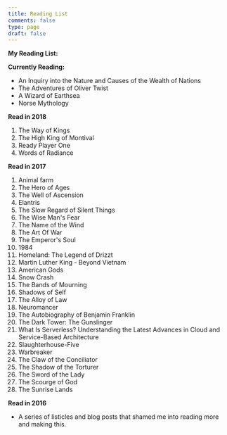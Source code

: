 ```yaml
---
title: Reading List
comments: false
type: page
draft: false
---
```


**My Reading List:**

**Currently Reading:**

- An Inquiry into the Nature and Causes of the Wealth of Nations
- The Adventures of Oliver Twist
- A Wizard of Earthsea
- Norse Mythology

**Read in 2018**

1. The Way of Kings
2. The High King of Montival
3. Ready Player One
4. Words of Radiance 

**Read in 2017**

1. Animal farm
2. The Hero of Ages
3. The Well of Ascension
5. Elantris
6. The Slow Regard of Silent Things
7. The Wise Man's Fear
8. The Name of the Wind
9. The Art Of War
10. The Emperor's Soul
11. 1984
12. Homeland: The Legend of Drizzt
13. Martin Luther King - Beyond Vietnam
14. American Gods
15. Snow Crash
16. The Bands of Mourning
17. Shadows of Self
18. The Alloy of Law
19. Neuromancer
20. The Autobiography of Benjamin Franklin
21. The Dark Tower: The Gunslinger
22. What Is Serverless? Understanding the Latest Advances in Cloud and Service-Based Architecture
23. Slaughterhouse-Five
24. Warbreaker
25. The Claw of the Conciliator
26. The Shadow of the Torturer
27. The Sword of the Lady
28. The Scourge of God
29. The Sunrise Lands

**Read in 2016**

- A series of listicles and blog posts that shamed me into reading more and making this.
